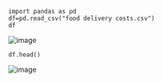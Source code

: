```
import pandas as pd
df=pd.read_csv("food delivery costs.csv")
df
```
![image](https://github.com/user-attachments/assets/d1386477-3a61-4e94-8dc4-1e81751f8b02)
```
df.head()
```
![image](https://github.com/user-attachments/assets/d79a71a6-a36f-46e5-b56e-caf6a680e878)



